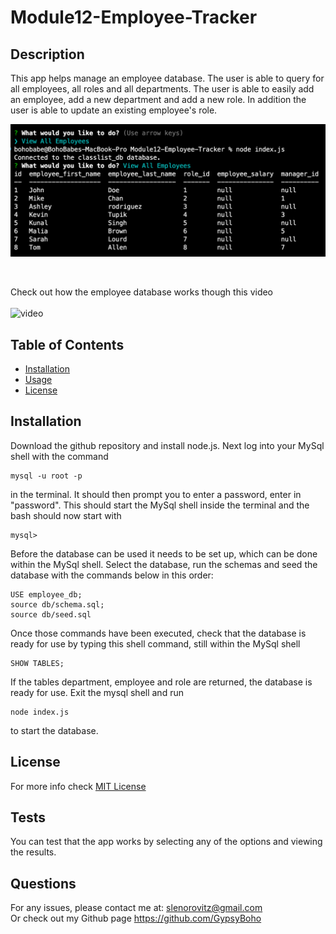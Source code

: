 # Module12-Employee-Tracker

## Description
          
This app helps manage an employee database. The user is able to query for all employees, all roles and all departments. The user is able to easily add an employee, add a new department and add a new role. In addition the user is able to update an existing employee's role.

![image](./Assets/Employee-Tracker-thumbnail.png)

<br>


Check out how the employee database works though this video 
<br>
<br>
![video](./Assets/Employee-Tracker-Video.gif)

## Table of Contents

* [Installation](#installation)
* [Usage](#usage)
* [License](#license)

## Installation

Download the github repository and install node.js. Next log into your MySql shell with the command 
```
mysql -u root -p
``````
in the terminal. It should then prompt you to enter a password, enter in "password". This should start the MySql shell inside the terminal and the bash should now start with 
```
mysql>
``` 
Before the database can be used it needs to be set up, which can be done within the MySql shell. Select the database, run the schemas and seed the database with the commands below in this order:  
```
USE employee_db;
source db/schema.sql;
source db/seed.sql
```
Once those commands have been executed, check that the database is ready for use by typing this shell command, still within the MySql shell
```
SHOW TABLES;
```
If the tables department, employee and role are returned, the database is ready for use. Exit the mysql shell and run
```
node index.js
```
to start the database.

## License

For more info check [MIT License](https://opensource.org/licenses/MIT)

## Tests

You can test that the app works by selecting any of the options and viewing the results.


## Questions

For any issues, please contact me at:
slenorovitz@gmail.com
<br>
Or check out my Github page https://github.com/GypsyBoho